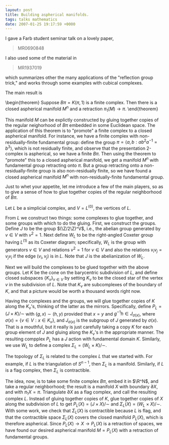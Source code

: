 ```yaml
---
layout: post
title: Building aspherical manifolds.
tags: talks mathematics
date: 2007-01-25 19:17:59 +0000
---
```


I gave a Farb student seminar talk on a lovely paper,

> MR0690848

I also used some of the material in

> MR1937019

which summarizes other the many applications of the "reflection group trick," and works through some examples with cubical complexes.

The main result is

\begin{theorem}
Suppose $B\pi = K(\pi,1)$ is a finite complex.  Then there is a closed aspherical manifold $M^n$ and a retraction $\pi_1(M) \to \pi$.
\end{theorem}

This manifold $M$ can be explictly constructed by gluing together copies of the regular neighorhood of $B\pi$ embedded in some Euclidean space.  The application of this theorem is to "promote" a finite complex to a closed aspherical manifold.  For instance, we have a finite complex with non-residually-finite fundamental group: define the group $\pi = \langle a, b : a b^2 a^{-1} = b^3 \rangle$, which is not residually finite, and observe that the presentation 2-complex is aspherical, so we have a finite $B\pi$.  Then using the theorem to "promote" this to a closed aspherical manifold, we get a manifold $M^n$ with fundamental group retracting onto $\pi$.  But a group retracting onto a non-residually-finite group is also non-residually finite, so we have found a closed aspherical manifold $M^n$ with non-residually-finite fundamental group.

Just to whet your appetite, let me introduce a few of the main players, so as to give a sense of how to glue together copies of the regular neighborhood of $B\pi$.

Let $L$ be a simplicial complex, and $V = L^{(0)}$, the vertices of $L$.  

From $L$ we construct two things: some complexes to glue together, and some groups with which to do the gluing.  First, we construct the groups.  Define $J$ to be the group $(\Z/2\Z)^V$, i.e., the abelian group generated by $v \in V$ with $v^2 = 1$.  Next define $W_L$ to be the right-angled Coxeter group having $L^{(1)}$ as its Coxeter diagram; specifically, $W_L$ is the group with generators $v \in V$ and relations $v^2 = 1$ for $v \in V$ and also the relations $v_i v_j = v_j v_i$ if the edge $(v_i,v_j)$ is in $L$.  Note that $J$ is the abelianization of $W_L$.

Next we will build the complexes to be glued together with the above groups.  Let $K$ be the cone on the barycentric subdivision of $L$, and define closed subspaces $\{ K_v \}_{v \in V}$ by setting $K_v$ to be the closed star of the vertex $v$ in the subdivision of $L$.  Note that $K_v$ are subcomplexes of the boundary of $K$, and that a picture would be worth a thousand words right now.

Having the complexes and the groups, we will glue together copies of $K$ along the $K_v$'s, thinking of the latter as the mirrors.  Specifically, define $P_L = (J \times K)/\sim$ with $(g,x) \sim (h,y)$ provided that $x = y$ and $g^{-1} h \in J_{\sigma(x)}$, where $\sigma(x) = \{ v \in V : x \in K_v \}$, and $J_{\sigma(x)}$ is the subgroup of $J$ generated by $\sigma(x)$.  That is a mouthful, but it really is just carefully taking a copy $K$ for each group element of $J$ and gluing along the $K_v$'s in the appropriate manner.  The resulting compplex $P_L$ has a $J$ action with fundamental domain $K$.  Similarly, we use $W_L$ to define a complex $\Sigma_L = (W_L \times K)/\sim$.

The topology of $\Sigma_L$ is related to the complex $L$ that we started with.  For example, if $L$ is the triangulation of $S^{n-1}$, then $\Sigma_L$ is a manifold.  Similarly, if $L$ is a flag complex, then $\Sigma_L$ is contractible.

The idea, now, is to take some finite complex $B\pi$, embed it in $\R^N$, and take a regular neighborhood; the result is a manifold $X$ with boundary $\partial X$, and with $\pi_1 X = \pi$.  Triangulate $\partial X$ as a flag complex, and call the resulting  complex $L$.  Instead of gluing together copies of $K$, glue together copies of $X$ along the subdivision of $L$ to get $P_L(X) = (J \times X)/\sim$ and $\Sigma_L(X) = (W_L \times X)/\sim$.  With some work, we check that $\Sigma_L(X)$ is contractible because $L$ is flag, and that the contractible space $\Sigma_L(X)$ covers the closed manifold $P_L(X)$, which is therefore aspherical.  Since $P_L(X) \to X \to P_L(X)$ is a retraction of spaces, we have found our desired aspherical manifold $M = P_L(X)$ with a retraction of fundamental groups.

